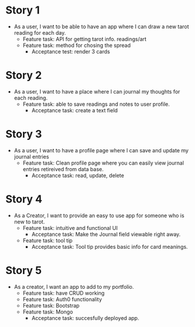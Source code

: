 
# Story 1
- As a user, I want to be able to have an app where I can draw a new tarot reading for each day. 
  - Feature task: API for getting tarot info. readings/art
  - Feature task: method for chosing the spread
    - Acceptance test: render 3 cards
# Story 2
- As a user, I want to have a place where I can journal my thoughts for each reading.
  - Feature task: able to save readings and notes to user profile.  
    - Acceptance task: create a text field

# Story 3
- As a user, I want to have a profile page where I can save and update my journal entries
  - Feature task: Clean profile page where you can easily view journal entries retireived from data base. 
    - Acceptance task: read, update, delete

# Story 4
- As a Creator, I want to provide an easy to use app for someone who is new to tarot. 
  - Feature task: intuitive and functional UI
    - Acceptance task: Make the Journal field viewable right away. 
  - Feature task: tool tip
    - Acceptance task: Tool tip provides basic info for card meanings. 
    

# Story 5
- As a creator, I want an app to add to my portfolio. 
  - Feature task: have CRUD working
  - Feature task: Auth0 functionality
  - Feature task: Bootstrap
  - Feature task: Mongo
    - Acceptance task: succesfully deployed app. 